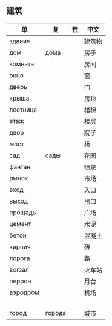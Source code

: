 ## 建筑

| 单 | 复 | 性 | 中文 |
| --- | --- | --- | --- |
| здание | | | 建筑物 |
| дом | дома | | 房子 |
| комната | | | 房间 |
| окно | | | 窗 |
| дверь | | | 门 |
| крыша | | | 房顶 |
| лестница | | | 楼梯|
| этаж | | | 楼层 |
| двор | | | 院子 |
| мост | | | 桥 |
| сад | сады | | 花园 |
| фантан | | | 喷泉 |
| рынок | | | 市场 |
| вход | | | 入口 |
| выход | | | 出口 |
| прощадь | | | 广场 |
| цемент | | | 水泥 |
| бетон | | | 混凝土 |
| кирпич | | | 砖 |
| лорога | | | 路 |
| вогзал | | | 火车站 |
| перрон | | | 月台 |
| аэродром | | | 机场 |
| | | | |
| | | | |
| | | | |
| | | | |
| город | города | | 城市 |